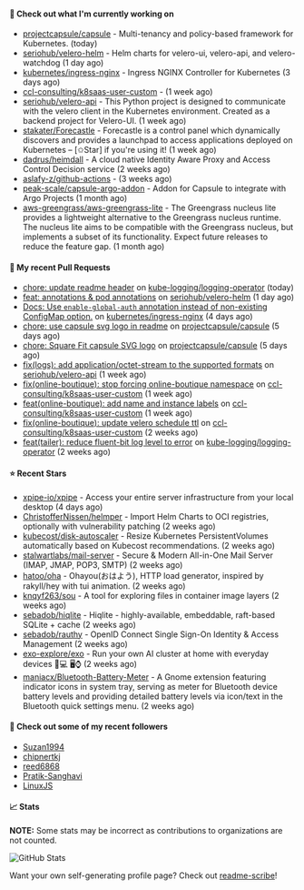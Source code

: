 #### 👷 Check out what I'm currently working on

- [projectcapsule/capsule](https://github.com/projectcapsule/capsule) - Multi-tenancy and policy-based framework for Kubernetes. (today)
- [seriohub/velero-helm](https://github.com/seriohub/velero-helm) - Helm charts for velero-ui, velero-api, and velero-watchdog (1 day ago)
- [kubernetes/ingress-nginx](https://github.com/kubernetes/ingress-nginx) - Ingress NGINX Controller for Kubernetes (3 days ago)
- [ccl-consulting/k8saas-user-custom](https://github.com/ccl-consulting/k8saas-user-custom) -  (1 week ago)
- [seriohub/velero-api](https://github.com/seriohub/velero-api) - This Python project is designed to communicate with the velero client in the Kubernetes environment. Created as a backend project for Velero-UI. (1 week ago)
- [stakater/Forecastle](https://github.com/stakater/Forecastle) - Forecastle is a control panel which dynamically discovers and provides a launchpad to access applications deployed on Kubernetes  – [✩Star] if you&#39;re using it! (1 week ago)
- [dadrus/heimdall](https://github.com/dadrus/heimdall) - A cloud native Identity Aware Proxy and Access Control Decision service (2 weeks ago)
- [aslafy-z/github-actions](https://github.com/aslafy-z/github-actions) -  (3 weeks ago)
- [peak-scale/capsule-argo-addon](https://github.com/peak-scale/capsule-argo-addon) - Addon for Capsule to integrate with Argo Projects (1 month ago)
- [aws-greengrass/aws-greengrass-lite](https://github.com/aws-greengrass/aws-greengrass-lite) - The Greengrass nucleus lite provides a lightweight alternative to the Greengrass nucleus runtime. The nucleus lite aims to be compatible with the Greengrass nucleus, but implements a subset of its functionality. Expect future releases to reduce the feature gap. (1 month ago)



#### 🔨 My recent Pull Requests

- [chore: update readme header](https://github.com/kube-logging/logging-operator/pull/1985) on [kube-logging/logging-operator](https://github.com/kube-logging/logging-operator) (today)
- [feat: annotations &amp; pod annotations](https://github.com/seriohub/velero-helm/pull/59) on [seriohub/velero-helm](https://github.com/seriohub/velero-helm) (1 day ago)
- [Docs: Use `enable-global-auth` annotation instead of non-existing ConfigMap option.](https://github.com/kubernetes/ingress-nginx/pull/12976) on [kubernetes/ingress-nginx](https://github.com/kubernetes/ingress-nginx) (4 days ago)
- [chore: use capsule svg logo in readme](https://github.com/projectcapsule/capsule/pull/1401) on [projectcapsule/capsule](https://github.com/projectcapsule/capsule) (5 days ago)
- [chore: Square Fit capsule SVG logo](https://github.com/projectcapsule/capsule/pull/1400) on [projectcapsule/capsule](https://github.com/projectcapsule/capsule) (5 days ago)
- [fix(logs): add application/octet-stream to the supported formats](https://github.com/seriohub/velero-api/pull/48) on [seriohub/velero-api](https://github.com/seriohub/velero-api) (1 week ago)
- [fix(online-boutique): stop forcing online-boutique namespace](https://github.com/ccl-consulting/k8saas-user-custom/pull/14) on [ccl-consulting/k8saas-user-custom](https://github.com/ccl-consulting/k8saas-user-custom) (1 week ago)
- [feat(online-boutique): add name and instance labels](https://github.com/ccl-consulting/k8saas-user-custom/pull/13) on [ccl-consulting/k8saas-user-custom](https://github.com/ccl-consulting/k8saas-user-custom) (1 week ago)
- [fix(online-boutique): update velero schedule ttl](https://github.com/ccl-consulting/k8saas-user-custom/pull/11) on [ccl-consulting/k8saas-user-custom](https://github.com/ccl-consulting/k8saas-user-custom) (2 weeks ago)
- [feat(tailer): reduce fluent-bit log level to error](https://github.com/kube-logging/logging-operator/pull/1957) on [kube-logging/logging-operator](https://github.com/kube-logging/logging-operator) (2 weeks ago)

#### ⭐ Recent Stars

- [xpipe-io/xpipe](https://github.com/xpipe-io/xpipe) - Access your entire server infrastructure from your local desktop (4 days ago)
- [ChristofferNissen/helmper](https://github.com/ChristofferNissen/helmper) - Import Helm Charts to OCI registries, optionally with vulnerability patching (2 weeks ago)
- [kubecost/disk-autoscaler](https://github.com/kubecost/disk-autoscaler) - Resize Kubernetes PersistentVolumes automatically based on Kubecost recommendations. (2 weeks ago)
- [stalwartlabs/mail-server](https://github.com/stalwartlabs/mail-server) - Secure &amp; Modern All-in-One Mail Server (IMAP, JMAP, POP3, SMTP) (2 weeks ago)
- [hatoo/oha](https://github.com/hatoo/oha) - Ohayou(おはよう), HTTP load generator, inspired by rakyll/hey with tui animation. (2 weeks ago)
- [knqyf263/sou](https://github.com/knqyf263/sou) - A tool for exploring files in container image layers (2 weeks ago)
- [sebadob/hiqlite](https://github.com/sebadob/hiqlite) - Hiqlite - highly-available, embeddable, raft-based SQLite &#43; cache (2 weeks ago)
- [sebadob/rauthy](https://github.com/sebadob/rauthy) - OpenID Connect Single Sign-On Identity &amp; Access Management (2 weeks ago)
- [exo-explore/exo](https://github.com/exo-explore/exo) - Run your own AI cluster at home with everyday devices 📱💻 🖥️⌚ (2 weeks ago)
- [maniacx/Bluetooth-Battery-Meter](https://github.com/maniacx/Bluetooth-Battery-Meter) - A Gnome extension featuring indicator icons in system tray, serving as meter for Bluetooth device battery levels and providing detailed battery levels via icon/text in the Bluetooth quick settings menu. (2 weeks ago)

#### 👯 Check out some of my recent followers

- [Suzan1994](https://github.com/Suzan1994)
- [chipnertkj](https://github.com/chipnertkj)
- [reed6868](https://github.com/reed6868)
- [Pratik-Sanghavi](https://github.com/Pratik-Sanghavi)
- [LinuxJS](https://github.com/LinuxJS)

#### 📈 Stats

**NOTE:** Some stats may be incorrect as contributions to organizations
are not counted.

![GitHub Stats](https://github-readme-stats.vercel.app/api?username=aslafy-z&count_private=false&theme=tokyonight&show_icons=true)

Want your own self-generating profile page? Check out [readme-scribe](https://github.com/muesli/readme-scribe)!
